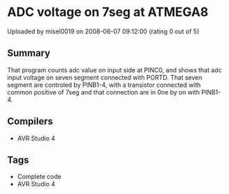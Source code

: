 # ADC voltage on 7seg at ATMEGA8

Uploaded by misel0019 on 2008-06-07 09:12:00 (rating 0 out of 5)

## Summary

That program counts adc value on input side at PINC0, and shows that adc input voltage on seven segment connected with PORTD. That seven segment are controled by PINB1-4, with a transistor connected with common positive of 7seg and that connection are in 0ne by on with PINB1-4.

## Compilers

- AVR Studio 4

## Tags

- Complete code
- AVR Studio 4
